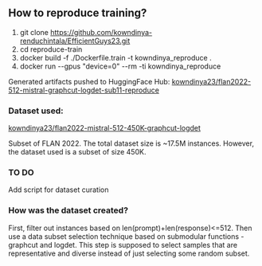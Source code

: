 How to reproduce training?
--------------------------

1. git clone https://github.com/kowndinya-renduchintala/EfficientGuys23.git
2. cd reproduce-train
3. docker build -f ./Dockerfile.train -t kowndinya_reproduce .
4. docker run --gpus "device=0" --rm -ti kowndinya_reproduce

Generated artifacts pushed to HuggingFace Hub: [kowndinya23/flan2022-512-mistral-graphcut-logdet-sub11-reproduce](https://huggingface.co/kowndinya23/flan2022-512-mistral-graphcut-logdet-sub11-reproduce/tree/main)

### Dataset used: 
[kowndinya23/flan2022-mistral-512-450K-graphcut-logdet](https://huggingface.co/datasets/kowndinya23/flan2022-mistral-512-450K-graphcut-logdet)

Subset of FLAN 2022. The total dataset size is ~17.5M instances. However, the dataset used is a subset of size 450K.

### TO DO
Add script for dataset curation

### How was the dataset created?
First, filter out instances based on len(prompt)+len(response)<=512.
Then use a data subset selection technique based on submodular functions -  graphcut and logdet.
This step is supposed to select samples that are representative and diverse instead of just selecting some random subset.
